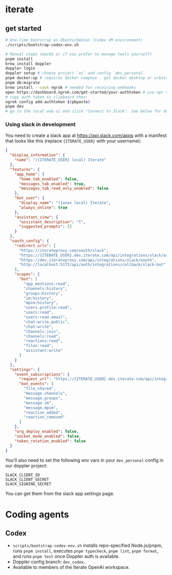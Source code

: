 # iterate

## get started

```bash
# One-time bootstrap on Ubuntu/Debian (Codex VM environment)
./scripts/bootstrap-codex-env.sh

# Manual steps (macOS or if you prefer to manage tools yourself)
pnpm install
brew install doppler
doppler login
doppler setup # choose project `os` and config `dev_personal`
pnpm docker:up # requires docker compose - get docker desktop or orbstack first
pnpm db:migrate
brew install --cask ngrok # needed for receiving webhooks
open https://dashboard.ngrok.com/get-started/your-authtoken # use npc ngrok account from 1password\
# copy auth token to clipboard then:
ngrok config add-authtoken $(pbpaste)
pnpm dev
# go to the local web ui and click "Connect to Slack". See below for details.
```

### Using slack in development

You need to create a slack app at https://api.slack.com/apps with a manifest that looks like this (replace `{ITERATE_USER}` with your username):

```json
{
  "display_information": {
    "name": "({ITERATE_USER} local) Iterate"
  },
  "features": {
    "app_home": {
      "home_tab_enabled": false,
      "messages_tab_enabled": true,
      "messages_tab_read_only_enabled": false
    },
    "bot_user": {
      "display_name": "(jonas local) Iterate",
      "always_online": true
    },
    "assistant_view": {
      "assistant_description": "T",
      "suggested_prompts": []
    }
  },
  "oauth_config": {
    "redirect_urls": [
      "https://iterateproxy.com/oauth/slack",
      "https://{ITERATE_USER}.dev.iterate.com/api/integrations/slack/oauth",
      "https://dev.iterateproxy.com/api/integrations/slack/oauth",
      "http://localhost:5173/api/auth/integrations/callback/slack-bot"
    ],
    "scopes": {
      "bot": [
        "app_mentions:read",
        "channels:history",
        "groups:history",
        "im:history",
        "mpim:history",
        "users.profile:read",
        "users:read",
        "users:read.email",
        "chat:write.public",
        "chat:write",
        "channels:join",
        "channels:read",
        "reactions:read",
        "files:read",
        "assistant:write"
      ]
    }
  },
  "settings": {
    "event_subscriptions": {
      "request_url": "https://{ITERATE_USER}.dev.iterate.com/api/integrations/slack/webhook",
      "bot_events": [
        "file_shared",
        "message.channels",
        "message.groups",
        "message.im",
        "message.mpim",
        "reaction_added",
        "reaction_removed"
      ]
    },
    "org_deploy_enabled": false,
    "socket_mode_enabled": false,
    "token_rotation_enabled": false
  }
}
```

You'll also need to set the following env vars in your `dev_personal` config in our doppler project:

```
SLACK_CLIENT_ID
SLACK_CLIENT_SECRET
SLACK_SIGNING_SECRET
```

You can get them from the slack app settings page.

# Coding agents

## Codex

- `scripts/bootstrap-codex-env.sh` installs repo-specified Node.js/pnpm, runs `pnpm install`, executes `pnpm typecheck`, `pnpm lint`, `pnpm format`, and runs `pnpm test` once Doppler auth is available.
- Doppler config branch: `dev_codex`.
- Available to members of the Iterate OpenAI workspace.
